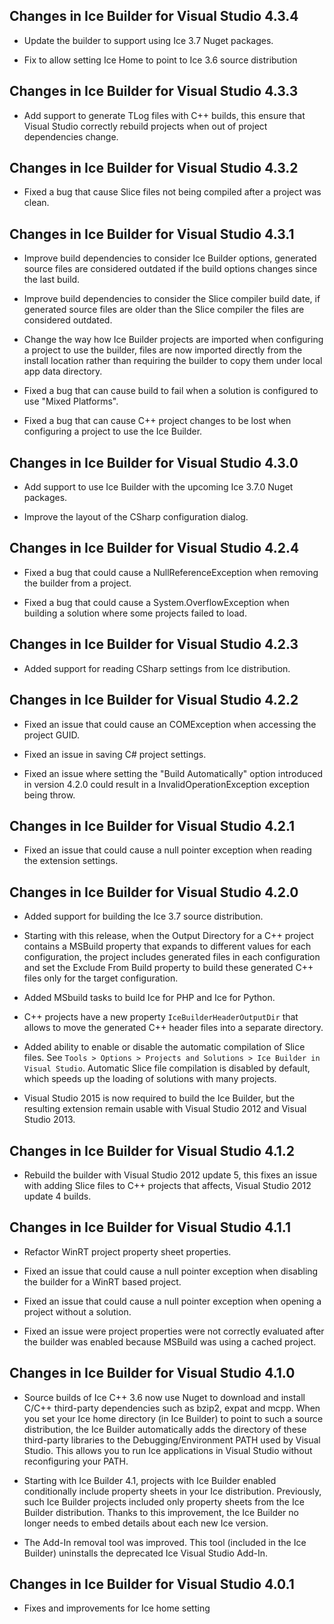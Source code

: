 ## Changes in Ice Builder for Visual Studio 4.3.4

- Update the builder to support using Ice 3.7 Nuget
  packages.

- Fix to allow setting Ice Home to point to Ice 3.6 source
  distribution

## Changes in Ice Builder for Visual Studio 4.3.3

- Add support to generate TLog files with C++ builds, this ensure
  that Visual Studio correctly rebuild projects when out of project
  dependencies change.

## Changes in Ice Builder for Visual Studio 4.3.2

- Fixed a bug that cause Slice files not being compiled after a project was
  clean.

## Changes in Ice Builder for Visual Studio 4.3.1

- Improve build dependencies to consider Ice Builder options, generated source
  files are considered outdated if the build options changes since the last build.

- Improve build dependencies to consider the Slice compiler build date, if generated
  source files are older than the Slice compiler the files are considered outdated.

- Change the way how Ice Builder projects are imported when configuring a project
  to use the builder, files are now imported directly from the install location rather
  than requiring the builder to copy them under local app data directory.

- Fixed a bug that can cause build to fail when a solution is configured to use
  "Mixed Platforms".

- Fixed a bug that can cause C++ project changes to be lost when configuring a
  project to use the Ice Builder.

## Changes in Ice Builder for Visual Studio 4.3.0

- Add support to use Ice Builder with the upcoming Ice 3.7.0 Nuget packages.

- Improve the layout of the CSharp configuration dialog.

## Changes in Ice Builder for Visual Studio 4.2.4

- Fixed a bug that could cause a NullReferenceException when removing the
  builder from a project.

- Fixed a bug that could cause a System.OverflowException when building a
  solution where some projects failed to load.

## Changes in Ice Builder for Visual Studio 4.2.3

- Added support for reading CSharp settings from Ice distribution.

## Changes in Ice Builder for Visual Studio 4.2.2

- Fixed an issue that could cause an COMException when accessing the project
  GUID.

- Fixed an issue in saving C# project settings.

- Fixed an issue where setting the "Build Automatically" option introduced in
  version 4.2.0 could result in a InvalidOperationException exception being
  throw.

## Changes in Ice Builder for Visual Studio 4.2.1

- Fixed an issue that could cause a null pointer exception when
  reading the extension settings.

## Changes in Ice Builder for Visual Studio 4.2.0

- Added support for building the Ice 3.7 source distribution.

- Starting with this release, when the Output Directory for a C++ project contains a
  MSBuild property that expands to different values for each configuration, the
  project includes generated files in each configuration and set the Exclude
  From Build property to build these generated C++ files only for the target configuration.

- Added MSbuild tasks to build Ice for PHP and Ice for Python.

- C++ projects have a new property `IceBuilderHeaderOutputDir` that allows to move
  the generated C++ header files into a separate directory.

- Added ability to enable or disable the automatic compilation of Slice files.
  See `Tools > Options > Projects and Solutions > Ice Builder in Visual Studio`.
  Automatic Slice file compilation is disabled by default, which speeds up
  the loading of solutions with many projects.

- Visual Studio 2015 is now required to build the Ice Builder, but the resulting
  extension remain usable with Visual Studio 2012 and Visual Studio 2013.

## Changes in Ice Builder for Visual Studio 4.1.2

- Rebuild the builder with Visual Studio 2012 update 5, this fixes
  an issue with adding Slice files to C++ projects that affects,
  Visual Studio 2012 update 4 builds.

## Changes in Ice Builder for Visual Studio 4.1.1

- Refactor WinRT project property sheet properties.

- Fixed an issue that could cause a null pointer exception when
  disabling the builder for a WinRT based project.

- Fixed an issue that could cause a null pointer exception when
  opening a project without a solution.

- Fixed an issue were project properties were not correctly evaluated after
  the builder was enabled because MSBuild was using a cached project.

## Changes in Ice Builder for Visual Studio 4.1.0

- Source builds of Ice C++ 3.6 now use Nuget to download and install C/C++ third-party
  dependencies such as bzip2, expat and mcpp. When you set your Ice home directory (in
  Ice Builder) to point to such a source distribution, the Ice Builder automatically adds
  the directory of these third-party libraries to the Debugging/Environment PATH used
  by Visual Studio. This allows you to run Ice applications in Visual Studio without
  reconfiguring your PATH.

- Starting with Ice Builder 4.1, projects with Ice Builder enabled conditionally include
  property sheets in your Ice distribution. Previously, such Ice Builder projects included
  only property sheets from the Ice Builder distribution.
  Thanks to this improvement, the Ice Builder no longer needs to embed details about each
  new Ice version.

- The Add-In removal tool was improved. This tool (included in the Ice Builder) uninstalls
  the deprecated Ice Visual Studio Add-In.

## Changes in Ice Builder for Visual Studio 4.0.1

- Fixes and improvements for Ice home setting
